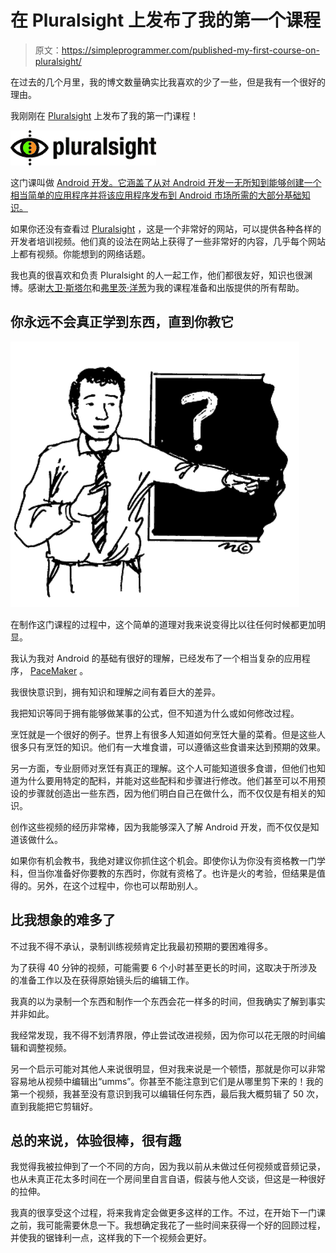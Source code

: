 # 在 Pluralsight 上发布了我的第一个课程

> 原文：<https://simpleprogrammer.com/published-my-first-course-on-pluralsight/>

在过去的几个月里，我的博文数量确实比我喜欢的少了一些，但是我有一个很好的理由。

我刚刚在 [Pluralsight](https://simpleprogrammer.com/pluralsight) 上发布了我的第一门课程！



![logomedium](img/628d865e3200419176150d03fb6f1307.png "logomedium")



这门课叫做 [Android 开发。它涵盖了从对 Android 开发一无所知到能够创建一个相当简单的应用程序并将该应用程序发布到 Android 市场所需的大部分基础知识。](https://simpleprogrammer.com/pluralsight)

如果你还没有查看过 [Pluralsight](https://simpleprogrammer.com/pluralsight) ，这是一个非常好的网站，可以提供各种各样的开发者培训视频。他们真的设法在网站上获得了一些非常好的内容，几乎每个网站上都有视频。你能想到的网络话题。

我也真的很喜欢和负责 Pluralsight 的人一起工作，他们都很友好，知识也很渊博。感谢[大卫·斯塔尔](http://twitter.com/elegantcoder)和[弗里茨·洋葱](http://twitter.com/fritzonion)为我的课程准备和出版提供的所有帮助。

## 你永远不会真正学到东西，直到你教它



![teacher-point](img/940e7b7401f91d5a93485e86a5804080.png "teacher-point")



在制作这门课程的过程中，这个简单的道理对我来说变得比以往任何时候都更加明显。

我认为我对 Android 的基础有很好的理解，已经发布了一个相当复杂的应用程序， [PaceMaker](https://simpleprogrammer.com/2011/01/04/introducing-pacemaker-for-android/) 。

我很快意识到，拥有知识和理解之间有着巨大的差异。

我把知识等同于拥有能够做某事的公式，但不知道为什么或如何修改过程。

烹饪就是一个很好的例子。世界上有很多人知道如何烹饪大量的菜肴。但是这些人很多只有烹饪的知识。他们有一大堆食谱，可以遵循这些食谱来达到预期的效果。

另一方面，专业厨师对烹饪有真正的理解。这个人可能知道很多食谱，但他们也知道为什么要用特定的配料，并能对这些配料和步骤进行修改。他们甚至可以不用预设的步骤就创造出一些东西，因为他们明白自己在做什么，而不仅仅是有相关的知识。

创作这些视频的经历非常棒，因为我能够深入了解 Android 开发，而不仅仅是知道该做什么。

如果你有机会教书，我绝对建议你抓住这个机会。即使你认为你没有资格教一门学科，但当你准备好你要教的东西时，你就有资格了。也许是火的考验，但结果是值得的。另外，在这个过程中，你也可以帮助别人。

## 比我想象的难多了

不过我不得不承认，录制训练视频肯定比我最初预期的要困难得多。

为了获得 40 分钟的视频，可能需要 6 个小时甚至更长的时间，这取决于所涉及的准备工作以及在获得原始镜头后的编辑工作。

我真的以为录制一个东西和制作一个东西会花一样多的时间，但我确实了解到事实并非如此。

我经常发现，我不得不划清界限，停止尝试改进视频，因为你可以花无限的时间编辑和调整视频。

另一个启示可能对其他人来说很明显，但对我来说是一个顿悟，那就是你可以非常容易地从视频中编辑出“umms”。你甚至不能注意到它们是从哪里剪下来的！我的第一个视频，我甚至没有意识到我可以编辑任何东西，最后我大概剪辑了 50 次，直到我能把它剪辑好。

## 总的来说，体验很棒，很有趣

我觉得我被拉伸到了一个不同的方向，因为我以前从未做过任何视频或音频记录，也从未真正花太多时间在一个房间里自言自语，假装与他人交谈，但这是一种很好的拉伸。

我真的很享受这个过程，将来我肯定会做更多这样的工作。不过，在开始下一门课之前，我可能需要休息一下。我想确定我花了一些时间来获得一个好的回顾过程，并使我的锯锋利一点，这样我的下一个视频会更好。